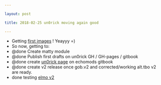 ```yaml
---

layout: post

title: 2018-02-25 un0rick moving again good

---
```



-   Getting [first images](/matty/20180224b/Readme.md) ! Yeayyy =)
-   So now, getting to:
-   @done Create matty module
-   @done Publish first drafts on un0rick GH / GH-pages / gitbook
-   @done create [un0rick
    page](https://kelu124.gitbooks.io/echomods/content/Chapter3/matty.html)
    on echomods gitbook
-   @done create v2 release once gob.v2 and corrected/working alt.tbo v2
    are ready.
-   done testing [elmo v2](/elmo/)

